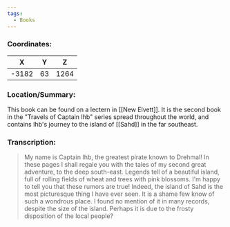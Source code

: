 ```yaml
---
tags:
  - Books
---
```


### Coordinates:
| **X** | **Y**| **Z** |
|:-----:|:----:|:-----:|
|-3182  |63   |1264  |

### Location/Summary:
This book can be found on a lectern in [[New Elvett]]. It is the second book in the "Travels of Captain Ihb" series spread throughout the world, and contains Ihb's journey to the island of [[Sahd]] in the far southeast.

### Transcription:
> My name is Captain Ihb, the greatest pirate known to Drehmal! In these pages I shall regale you with the tales of my second great adventure, to the deep south-east. Legends tell of a beautiful island, full of rolling fields of wheat and trees with pink blossoms. I'm happy to tell you that these rumors are true! Indeed, the island of Sahd is the most picturesque thing I have ever seen. It is a shame few know of such a wondrous place. I found no mention of it in many records, despite the size of the island. Perhaps it is due to the frosty disposition of the local people?

